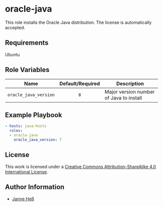 # oracle-java

This role installs the Oracle Java distribution.
The license is automatically accepted.

## Requirements

Ubuntu

## Role Variables

| Name                  | Default/Required | Description                             |
|-----------------------|:----------------:|-----------------------------------------|
| `oracle_java_version` | `8`              | Major version number of Java to install |

## Example Playbook

```yml
- hosts: java-hosts
  roles:
  - oracle-java
    oracle_java_version: 7
```

## License

This work is licensed under a [Creative Commons Attribution-ShareAlike 4.0 International License](https://creativecommons.org/licenses/by-sa/4.0/).

## Author Information

- [Janne Heß](https://github.com/dasJ)
